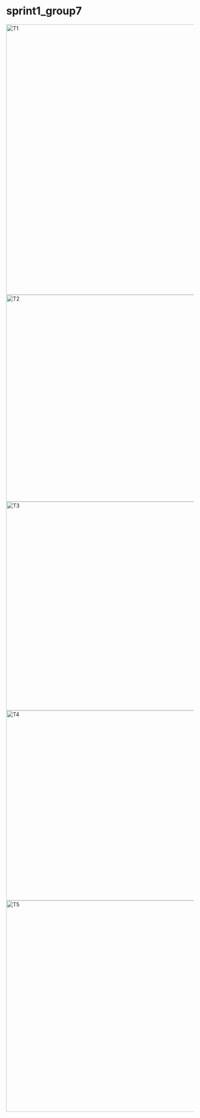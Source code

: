 # sprint1_group7
<img width="724" alt="T1" src="https://user-images.githubusercontent.com/116144338/201839055-07a7ee28-6845-4d47-a533-daa6fe205580.png">
<img width="554" alt="T2" src="https://user-images.githubusercontent.com/116144338/201839656-844d8afd-9d07-44f8-8ca3-6545bcaad53e.png">
<img width="559" alt="T3" src="https://user-images.githubusercontent.com/116144338/201840014-8ddfef10-1f03-4702-bfec-12e73efc4920.png">
<img width="509" alt="T4" src="https://user-images.githubusercontent.com/116144338/201840450-e0d25019-bea8-4638-aa84-833673d5de41.png">
<img width="566" alt="T5" src="https://user-images.githubusercontent.com/116144338/201840607-2745d625-dc6a-4ecf-b052-8020f77c0965.png">
